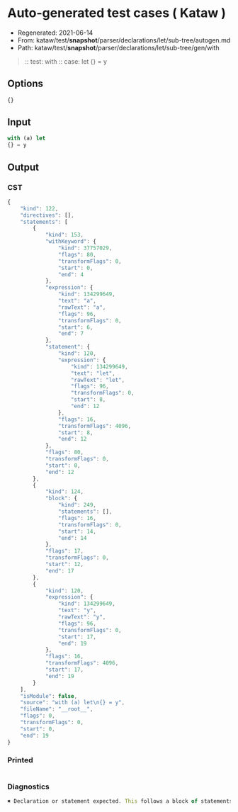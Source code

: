 # Auto-generated test cases ( Kataw )
- Regenerated: 2021-06-14
- From: kataw/test/__snapshot__/parser/declarations/let/sub-tree/autogen.md
- Path: kataw/test/__snapshot__/parser/declarations/let/sub-tree/gen/with
> :: test: with
> :: case: let
>          {} = y
## Options

`````js
{}
`````
## Input

`````js
with (a) let
{} = y
`````
## Output

### CST

```javascript
{
    "kind": 122,
    "directives": [],
    "statements": [
        {
            "kind": 153,
            "withKeyword": {
                "kind": 37757029,
                "flags": 80,
                "transformFlags": 0,
                "start": 0,
                "end": 4
            },
            "expression": {
                "kind": 134299649,
                "text": "a",
                "rawText": "a",
                "flags": 96,
                "transformFlags": 0,
                "start": 6,
                "end": 7
            },
            "statement": {
                "kind": 120,
                "expression": {
                    "kind": 134299649,
                    "text": "let",
                    "rawText": "let",
                    "flags": 96,
                    "transformFlags": 0,
                    "start": 8,
                    "end": 12
                },
                "flags": 16,
                "transformFlags": 4096,
                "start": 8,
                "end": 12
            },
            "flags": 80,
            "transformFlags": 0,
            "start": 0,
            "end": 12
        },
        {
            "kind": 124,
            "block": {
                "kind": 249,
                "statements": [],
                "flags": 16,
                "transformFlags": 0,
                "start": 14,
                "end": 14
            },
            "flags": 17,
            "transformFlags": 0,
            "start": 12,
            "end": 17
        },
        {
            "kind": 120,
            "expression": {
                "kind": 134299649,
                "text": "y",
                "rawText": "y",
                "flags": 96,
                "transformFlags": 0,
                "start": 17,
                "end": 19
            },
            "flags": 16,
            "transformFlags": 4096,
            "start": 17,
            "end": 19
        }
    ],
    "isModule": false,
    "source": "with (a) let\n{} = y",
    "fileName": "__root__",
    "flags": 0,
    "transformFlags": 0,
    "start": 0,
    "end": 19
}
```

### Printed

```javascript

```

### Diagnostics

```javascript
✖ Declaration or statement expected. This follows a block of statements so if you intended to write a destructuring assignment you might need to wrap the whole assignment in parentheses - start: 17, end: 19

```

